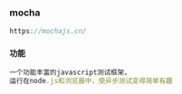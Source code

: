 ### mocha

```js
https://mochajs.cn/
```

#### 功能

```js
一个功能丰富的javascript测试框架，
运行在node.js和浏览器中，使异步测试变得简单有趣
```

